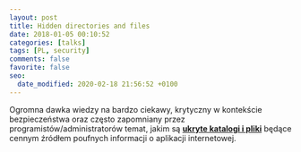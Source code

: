 ```yaml
---
layout: post
title: Hidden directories and files
date: 2018-01-05 00:10:52
categories: [talks]
tags: [PL, security]
comments: false
favorite: false
seo:
  date_modified: 2020-02-18 21:56:52 +0100
---
```


Ogromna dawka wiedzy na bardzo ciekawy, krytyczny w kontekście bezpieczeństwa oraz często zapomniany przez programistów/administratorów temat, jakim są <a href="https://github.com/bl4de/research/tree/master/hidden_directories_leaks" target="_blank"><b>ukryte katalogi i pliki</b></a> będące cennym źródłem poufnych informacji o aplikacji internetowej.
